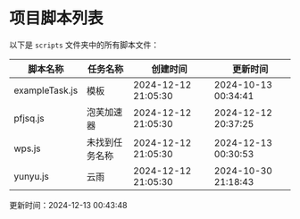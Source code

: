 
# 项目脚本列表

以下是 `scripts` 文件夹中的所有脚本文件：

| 脚本名称        | 任务名称        | 创建时间               | 更新时间               |
| --------------- | --------------- | ---------------------- | ---------------------- |
| exampleTask.js | 模板 | 2024-12-12 21:05:30 | 2024-10-13 00:34:41 |
| pfjsq.js | 泡芙加速器 | 2024-12-12 21:05:30 | 2024-12-12 20:37:25 |
| wps.js | 未找到任务名称 | 2024-12-12 21:05:30 | 2024-12-13 00:30:53 |
| yunyu.js | 云雨 | 2024-12-12 21:05:30 | 2024-10-30 21:18:43 |

更新时间：2024-12-13 00:43:48
  